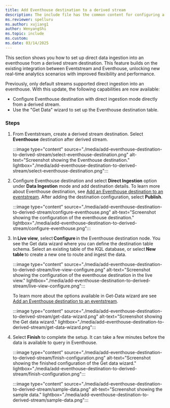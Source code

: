```yaml
---
title: Add Eventhouse destination to a derived stream
description: The include file has the common content for configuring a Solace PubSub+ connector for Fabric event streams and Real-Time hub. 
ms.reviewer: spelluru
ms.author: xujiang1
author: WenyangShi
ms.topic: include
ms.custom:
ms.date: 03/14/2025
---
```


This section shows you how to set up direct data ingestion into an eventhouse from a derived stream destination. This feature builds on the existing integration between Eventstream and Eventhouse, unlocking new real-time analytics scenarios with improved flexibility and performance. 

Previously, only default streams supported direct ingestion into an eventhouse. With this update, the following capabilities are now available: 

- Configure Eventhouse destination with direct ingestion mode directly from a derived stream. 
- Use the "Get Data" wizard to set up the Eventhouse destination table.

### Steps

1. From Eventstream, create a derived stream destination. Select **Eventhouse** destination after derived stream.  

    :::image type="content" source="./media/add-eventhouse-destination-to-derived-stream/select-eventhouse-destination.png" alt-text="Screenshot showing the Eventhouse destination." lightbox="./media/add-eventhouse-destination-to-derived-stream/select-eventhouse-destination.png":::
1. Configure Eventhouse destination and select **Direct Ingestion** option under **Data Ingestion** mode and add destination details. To learn more about Eventhouse destination, see [Add an Eventhouse destination to an eventstream](add-destination-kql-database.md). After adding the destination configuration, select **Publish**.  

    :::image type="content" source="./media/add-eventhouse-destination-to-derived-stream/configure-eventhouse.png" alt-text="Screenshot showing the configuration of the eventhouse destination." lightbox="./media/add-eventhouse-destination-to-derived-stream/configure-eventhouse.png":::
1. In **Live view**, select **Configure** in the Eventhouse destination node. You see the Get data wizard where you can define the destination table schema. Select an existing table of the KQL database, or select **New table** to create a new one to route and ingest the data. 

    :::image type="content" source="./media/add-eventhouse-destination-to-derived-stream/live-view-configure.png" alt-text="Screenshot showing the configuration of the eventhouse destination in the live view." lightbox="./media/add-eventhouse-destination-to-derived-stream/live-view-configure.png":::

    To learn more about the options available in Get-Data wizard are see [Add an Eventhouse destination to an eventstream](add-destination-kql-database.md).

    :::image type="content" source="./media/add-eventhouse-destination-to-derived-stream/get-data-wizard.png" alt-text="Screenshot showing the Get data wizard." lightbox="./media/add-eventhouse-destination-to-derived-stream/get-data-wizard.png":::
1. Select **Finish** to complete the setup. It can take a few minutes before the data is available to query in Eventhouse.  

     :::image type="content" source="./media/add-eventhouse-destination-to-derived-stream/finish-configuration.png" alt-text="Screenshot showing the finished configuration of the Get data wizard." lightbox="./media/add-eventhouse-destination-to-derived-stream/finish-configuration.png":::

      :::image type="content" source="./media/add-eventhouse-destination-to-derived-stream/sample-data.png" alt-text="Screenshot showing the sample data." lightbox="./media/add-eventhouse-destination-to-derived-stream/sample-data.png":::